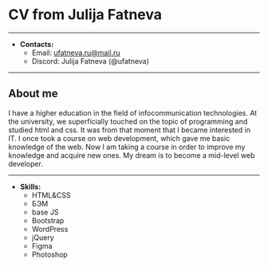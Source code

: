 # CV from Julija Fatneva
***
* **Contacts:**
    - Email: ufatneva.ru@mail.ru
    - Discord: Julija Fatneva (@ufatneva)
***
## About me
I have a higher education in the field of infocommunication technologies. At the university, we superficially touched on the topic of programming and studied html and css. It was from that moment that I became interested in IT. I once took a course on web development, which gave me basic knowledge of the web. Now I am taking a course in order to improve my knowledge and acquire new ones. My dream is to become a mid-level web developer.
***
* **Skills:**
    - HTML&CSS
    - БЭМ
    - base JS
    - Bootstrap
    - WordPress
    - jQuery
    - Figma
    - Photoshop
